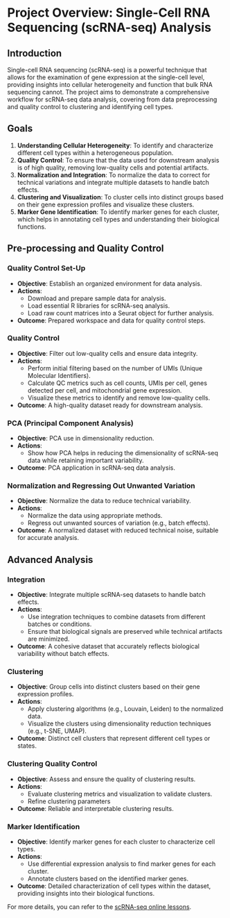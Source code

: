 

# Project Overview: Single-Cell RNA Sequencing (scRNA-seq) Analysis

## Introduction
Single-cell RNA sequencing (scRNA-seq) is a powerful technique that allows for the examination of gene expression at the single-cell level, providing insights into cellular heterogeneity and function that bulk RNA sequencing cannot. The project aims to demonstrate a comprehensive workflow for scRNA-seq data analysis, covering from data preprocessing and quality control to clustering and identifying cell types.

## Goals
1. **Understanding Cellular Heterogeneity**: To identify and characterize different cell types within a heterogeneous population.
2. **Quality Control**: To ensure that the data used for downstream analysis is of high quality, removing low-quality cells and potential artifacts.
3. **Normalization and Integration**: To normalize the data to correct for technical variations and integrate multiple datasets to handle batch effects.
4. **Clustering and Visualization**: To cluster cells into distinct groups based on their gene expression profiles and visualize these clusters.
5. **Marker Gene Identification**: To identify marker genes for each cluster, which helps in annotating cell types and understanding their biological functions.

##  Pre-processing and Quality Control

### Quality Control Set-Up
- **Objective**: Establish an organized environment for data analysis.
- **Actions**: 
  - Download and prepare sample data for analysis.
  - Load essential R libraries for scRNA-seq analysis.
  - Load raw count matrices into a Seurat object for further analysis.
- **Outcome**: Prepared workspace and data for quality control steps.

### Quality Control
- **Objective**: Filter out low-quality cells and ensure data integrity.
- **Actions**: 
  - Perform initial filtering based on the number of UMIs (Unique Molecular Identifiers).
  - Calculate QC metrics such as cell counts, UMIs per cell, genes detected per cell, and mitochondrial gene expression.
  - Visualize these metrics to identify and remove low-quality cells.
- **Outcome**: A high-quality dataset ready for downstream analysis.

###  PCA (Principal Component Analysis)
- **Objective**: PCA use in dimensionality reduction.
- **Actions**: 
  - Show how PCA helps in reducing the dimensionality of scRNA-seq data while retaining important variability.
- **Outcome**: PCA  application in scRNA-seq data analysis.

### Normalization and Regressing Out Unwanted Variation
- **Objective**: Normalize the data to reduce technical variability.
- **Actions**: 
  - Normalize the data using appropriate methods.
  - Regress out unwanted sources of variation (e.g., batch effects).
- **Outcome**: A normalized dataset with reduced technical noise, suitable for accurate analysis.

## Advanced Analysis

### Integration
- **Objective**: Integrate multiple scRNA-seq datasets to handle batch effects.
- **Actions**: 
  - Use integration techniques to combine datasets from different batches or conditions.
  - Ensure that biological signals are preserved while technical artifacts are minimized.
- **Outcome**: A cohesive dataset that accurately reflects biological variability without batch effects.

### Clustering
- **Objective**: Group cells into distinct clusters based on their gene expression profiles.
- **Actions**: 
  - Apply clustering algorithms (e.g., Louvain, Leiden) to the normalized data.
  - Visualize the clusters using dimensionality reduction techniques (e.g., t-SNE, UMAP).
- **Outcome**: Distinct cell clusters that represent different cell types or states.

### Clustering Quality Control
- **Objective**: Assess and ensure the quality of clustering results.
- **Actions**: 
  - Evaluate clustering metrics and visualization to validate clusters.
  - Refine clustering parameters
- **Outcome**: Reliable and interpretable clustering results.

### Marker Identification
- **Objective**: Identify marker genes for each cluster to characterize cell types.
- **Actions**: 
  - Use differential expression analysis to find marker genes for each cluster.
  - Annotate clusters based on the identified marker genes.
- **Outcome**: Detailed characterization of cell types within the dataset, providing insights into their biological functions.

For more details, you can refer to the [scRNA-seq online lessons](https://hbctraining.github.io/scRNA-seq_online/schedule/links-to-lessons.html).
